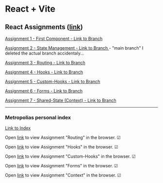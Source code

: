 # React + Vite

## React Assignments ([link](https://github.com/ilkkamtk/WSK/blob/main/Week4/01-react-start.md))

[Assignment 1 - First Component - Link to Branch](https://github.com/TonyKarlin/WSD-React/tree/first-component)

[Assignment 2 - State Management - Link to Branch ](https://github.com/TonyKarlin/WSD-React) - "main branch" I deleted the actual branch accidentaly...

[Assignment 3 - Routing - Link to Branch](https://github.com/TonyKarlin/WSD-React/tree/routing)

[Assignment 4 - Hooks - Link to Branch](https://github.com/TonyKarlin/WSD-React/tree/hooks)

[Assignment 5 - Custom-Hooks - Link to Branch](https://github.com/TonyKarlin/WSD-React/tree/custom-hooks)

[Assignment 6 - Forms - Link to Branch](https://github.com/TonyKarlin/WSD-React/tree/forms)

[Assignment 7 - Shared-State (Context) - Link to Branch](https://github.com/TonyKarlin/WSD-React/tree/shared-state)

---

### Metropolias personal index

[Link to Index](https://users.metropolia.fi/~tonykar/WSD-React/)

Open [link](https://users.metropolia.fi/~tonykar/WSD-React/Routing/) to view Assignment "Routing" in the browser. &#x2611;

Open [link](https://users.metropolia.fi/~tonykar/WSD-React/Hooks/) to view Assignment "Hooks" in the browser. &#x2611;

Open [link](https://users.metropolia.fi/~tonykar/WSD-React/Custom-Hooks/) to view Assignment "Custom-Hooks" in the browser. &#x2611;

Open [link](https://users.metropolia.fi/~tonykar/WSD-React/Forms/) to view Assignment "Forms" in the browser. &#x2611;

Open [link](https://users.metropolia.fi/~tonykar/WSD-React/Context/) to view Assignment "Context" in the browser. &#x2611;
